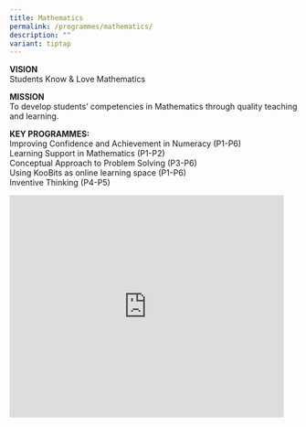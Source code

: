 ```yaml
---
title: Mathematics
permalink: /programmes/mathematics/
description: ""
variant: tiptap
---
```

**VISION**  
Students Know &amp; Love Mathematics  
  
**MISSION**  
To develop students’ competencies in Mathematics through quality teaching and learning.  
  
**KEY PROGRAMMES:**   
Improving Confidence and Achievement in Numeracy (P1-P6)  
Learning Support in Mathematics (P1-P2)  
Conceptual Approach to Problem Solving (P3-P6)  
Using KooBits as online learning space (P1-P6)  
Inventive Thinking (P4-P5)

<iframe allowfullscreen="true" height="389" width="480" frameborder="0" src="https://docs.google.com/presentation/d/e/2PACX-1vQcj81WoiWKyNayV8GwsfV9jeFoUWTNy1MgORhRQ6O-Ke4llXKzpVTsw5l82e-xAWCecel8oYx2OOuo/embed?start=false&amp;loop=false&amp;delayms=3000"></iframe>
